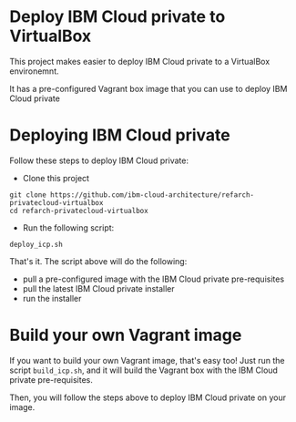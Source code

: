 
# Deploy IBM Cloud private to VirtualBox

This project makes easier to deploy IBM Cloud private to a VirtualBox environemnt. 

It has a pre-configured Vagrant box image that you can use to deploy IBM Cloud private

# Deploying IBM Cloud private

Follow these steps to deploy IBM Cloud private:

* Clone this project

```
git clone https://github.com/ibm-cloud-architecture/refarch-privatecloud-virtualbox
cd refarch-privatecloud-virtualbox
```

* Run the following script:

```
deploy_icp.sh
```

That's it. 
The script above will do the following:

* pull a pre-configured image with the IBM Cloud private pre-requisites
* pull the latest IBM Cloud private installer
* run the installer

# Build your own Vagrant image

If you want to build your own Vagrant image, that's easy too! Just run the script ```build_icp.sh```, and it will build the Vagrant box with the IBM Cloud private pre-requisites.

Then, you will follow the steps above to deploy IBM Cloud private on your image.

